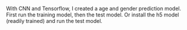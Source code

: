 With CNN and Tensorflow, I created a age and gender prediction model. First run the training model, then the test model. Or install the h5 model (readily trained) and run the test model.
